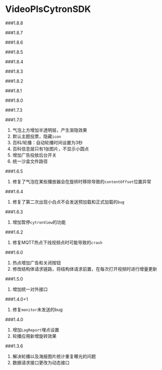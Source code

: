 # VideoPlsCytronSDK
###1.8.8

###1.8.7

###1.8.6

###1.8.5

###1.8.4

###1.8.3

###1.8.2

###1.8.1


###1.8.0


###1.7.3


###1.7.0
1. 气泡上方增加半透明层，产生渐隐效果
2. 默认主题投票，隐藏`icon`
3. 百科/轮播：自动轮播时间设置为3秒
4. 百科信息层只有1张图片，不显示小圆点
5. 增加广告投放后台开关
6. 统一沙盒文件路径

###1.6.5
1. 修复了气泡在某些播放器会在旋转时移除导致的`contentOffset`位置异常

###1.6.4
1. 修复了第二次出现小白点不会发送预加载和正式加载的`bug`

###1.6.3
1. 增加暂停`cytronView`的功能

###1.6.2
1. 修复MQTT热点下线视频点时可能导致的`crash`

###1.6.0
1. 热点增加广告和关闭按钮
2. 修改结构体请求链路，将结构体请求前置，在每次打开视频时进行增量更新

###1.5.0
1. 增加统一对外接口

###1.4.0+1
1. 修复`monitor`未发送的bug

###1.4.0
1. 增加`LogReport`埋点设置
2. 轮播应用新增旋转效果

###1.3.6
1. 解决轮播以及海报图片统计重复曝光的问题
2. 数据请求接口更改为动态接口
